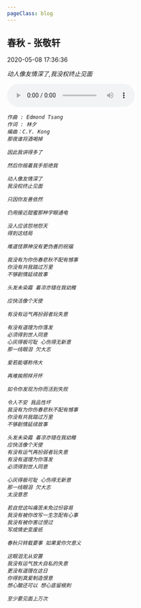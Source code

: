 ```yaml
---
pageClass: blog
---
```


## 春秋 - 张敬轩
<p class="date">2020-05-08 17:36:36 
<span id="/blog/music/ChunQiu.html" class="leancloud_visitors">
    <i class="shni shn-eye-fill" />
    <i class="leancloud-visitors-count"></i>
</span>
</p>

动人像友情深了,我没权终止见面

<audio controls="controls" playsinline="" webkit-playsinline="">
    <source src="http://music.163.com/song/media/outer/url?id=188325.mp3" type="audio/mpeg">
</audio>

```
作曲 : Edmond Tsang
作词 : 林夕
编曲：C.Y. Kong
那夜谁将酒喝掉

因此我讲得多了

然后你摇着我手拒绝我

动人像友情深了
我没权终止见面

只因你友善依然

仍用接近甜蜜那种字眼通电

没人应该怨地怨天
得到这结局

难道怪罪神没有更伪善的祝福

我没有为你伤春悲秋不配有憾事
你没有共我踏过万里
不够剧情延续故事

头发未染霜 着凉亦错在我幼稚

应快活像个天使

有没有运气再扮弱者玩失意

有没有道理为你落发
必须得到世人同意
心灰得极可耻 心伤得无新意
那一线眼泪 欠大志

爱若能堪称伟大

再难挨照样开怀

如令你发现为你而活到失败

令人不安 我品性坏
我没有为你伤春悲秋不配有憾事
你没有共我踏过万里
不够剧情延续故事

头发未染霜 着凉亦错在我幼稚
应快活像个天使
有没有运气再扮弱者玩失意
有没有道理为你落发
必须得到世人同意

心灰得极可耻 心伤得无新意
那一线眼泪 欠大志
太没意思

若自觉这叫痛苦未免过份容易
我没有被你改写一生怎配有心事
我没有被你害过恨过
写成情史变废纸

春秋只转载要事 如果爱你欠意义

这眼泪无从安置
我没有运气放大自私的失意
更没有道理在这日
你得到真爱制造恨意
想心酸还可以 想心底留根刺

至少要见面上万次
```

<base-valine />
<el-backtop :visibility-height="0"></el-backtop>
